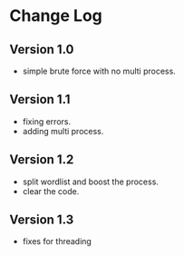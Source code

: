 # Change Log

## Version 1.0
- simple brute force with no multi process.

## Version 1.1
- fixing errors. 
- adding multi process.

## Version 1.2
- split wordlist and boost the process.
- clear the code.

## Version 1.3
- fixes for threading
